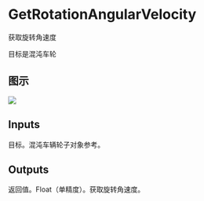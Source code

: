 # GetRotationAngularVelocity

获取旋转角速度

目标是混沌车轮

## 图示

![]($-20221218-19050323.png)

## Inputs

目标。混沌车辆轮子对象参考。  

## Outputs

返回值。Float（单精度）。获取旋转角速度。
